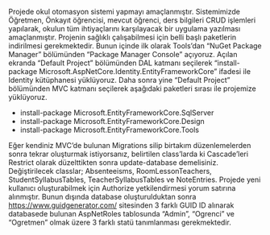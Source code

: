 Projede okul otomasyon sistemi yapmayı amaçlanmıştır. Sistemimizde Öğretmen, Önkayıt öğrencisi, mevcut öğrenci, ders bilgileri CRUD işlemleri yapılarak, okulun tüm ihtiyaçlarını karşılayacak bir uygulama yazılması amaçlanmıştır.
Projenin sağlıklı çalışabilmesi için belli başlı paketlerin indirilmesi gerekmektedir. Bunun içinde ilk olarak Tools’dan “NuGet Package Manager” bölümünden “Package Manager Console” açıyoruz.
Açılan ekranda “Default Project” bölümünden DAL katmanı seçilerek “install-package Microsoft.AspNetCore.Identity.EntityFrameworkCore” ifadesi ile Identity kütüphanesi yüklüyoruz.
Daha sonra yine “Default Project” bölümünden MVC katmanı seçilerek aşağıdaki paketleri sırası ile projemize yüklüyoruz.
* install-package Microsoft.EntityFrameworkCore.SqlServer
* install-package Microsoft.EntityFrameworkCore.Design
* install-package Microsoft.EntityFrameworkCore.Tools

Eğer kendiniz MVC’de bulunan Migrations silip birtakım düzenlemelerden sonra tekrar oluşturmak istiyorsanız, belirtilen class’larda ki Cascade’leri Restrict olarak düzelttikten sonra update-database demelisiniz. Değiştirilecek classlar; Absenteeisms, RoomLessonTeachers, StudentSyllabusTables, TeacherSyllabusTables ve NoteEntries.
Projede yeni kullanıcı oluşturabilmek için Authorize yetkilendirmesi yorum satırına alınmıştır. 
Bunun dışında database oluşturulduktan sonra https://www.guidgenerator.com/ sitesinden 3 farklı GUID ID alınarak databasede bulunan AspNetRoles tablosunda “Admin”, “Ogrenci” ve “Ogretmen” olmak üzere 3 farklı statü tanımlanması gerekmektedir.

